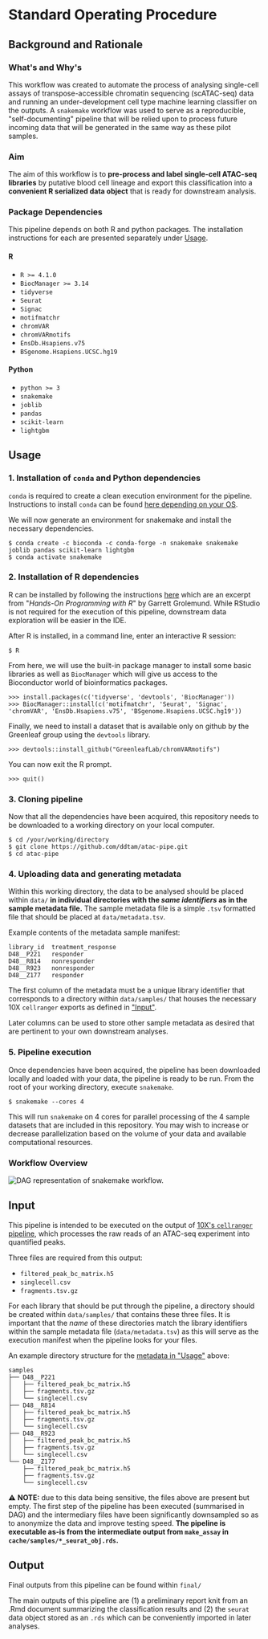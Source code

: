 # Standard Operating Procedure

## Background and Rationale

### What's and Why's

This workflow was created to automate the process of analysing single-cell assays of transpose-accessible chromatin sequencing (scATAC-seq) data and running an under-development cell type machine learning classifier on the outputs. A `snakemake` workflow was used to serve as a reproducible, "self-documenting" pipeline that will be relied upon to process future incoming data that will be generated in the same way as these pilot samples.

### Aim

The aim of this workflow is to **pre-process and label single-cell ATAC-seq libraries** by putative blood cell lineage and export this classification into a **convenient R serialized data object** that is ready for downstream analysis.

### Package Dependencies

This pipeline depends on both R and python packages. The installation instructions for each are presented separately under [Usage](#usage).

#### R

* `R >= 4.1.0`
* `BiocManager >= 3.14`
* `tidyverse`
* `Seurat`
* `Signac`
* `motifmatchr`
* `chromVAR`
* `chromVARmotifs`
* `EnsDb.Hsapiens.v75`
* `BSgenome.Hsapiens.UCSC.hg19`

#### Python

* `python >= 3`
* `snakemake`
* `joblib`
* `pandas`
* `scikit-learn`
* `lightgbm`

## Usage

### 1. Installation of `conda` and Python dependencies

`conda` is required to create a clean execution environment for the pipeline. Instructions to install `conda` can be found [here depending on your OS](https://conda.io/projects/conda/en/latest/user-guide/install/index.html).

We will now generate an environment for snakemake and install the necessary dependencies.

```
$ conda create -c bioconda -c conda-forge -n snakemake snakemake joblib pandas scikit-learn lightgbm
$ conda activate snakemake
```

### 2. Installation of R dependencies

R can be installed by following the instructions [here](https://rstudio-education.github.io/hopr/starting.html) which are an excerpt from "*Hands-On Programming with R*" by Garrett Grolemund. While RStudio is not required for the execution of this pipeline, downstream data exploration will be easier in the IDE.

After R is installed, in a command line, enter an interactive R session:

```
$ R
```

From here, we will use the built-in package manager to install some basic libraries as well as `BiocManager` which will give us access to the Bioconductor world of bioinformatics packages.

```
>>> install.packages(c('tidyverse', 'devtools', 'BiocManager'))
>>> BiocManager::install(c('motifmatchr', 'Seurat', 'Signac', 'chromVAR', 'EnsDb.Hsapiens.v75', 'BSgenome.Hsapiens.UCSC.hg19'))
```

Finally, we need to install a dataset that is available only on github by the Greenleaf group using the `devtools` library.

```
>>> devtools::install_github("GreenleafLab/chromVARmotifs")
```

You can now exit the R prompt.

```
>>> quit()
```

### 3. Cloning pipeline

Now that all the dependencies have been acquired, this repository needs to be downloaded to a working directory on your local computer.

```
$ cd /your/working/directory
$ git clone https://github.com/ddtam/atac-pipe.git
$ cd atac-pipe
```

### 4. Uploading data and generating metadata

Within this working directory, the data to be analysed should be placed within `data/` **in individual directories with the _same identifiers_ as in the sample metadata file.** The sample metadata file is a simple `.tsv` formatted file that should be placed at `data/metadata.tsv`.

Example contents of the metadata sample manifest:

```
library_id	treatment_response
D48__P221	responder
D48__R814	nonresponder
D48__R923	nonresponder
D48__Z177	responder
```

The first column of the metadata must be a unique library identifier that corresponds to a directory within `data/samples/` that houses the necessary 10X `cellranger` exports as defined in ["Input"](#input).

Later columns can be used to store other sample metadata as desired that are pertinent to your own downstream analyses.

### 5. Pipeline execution

Once dependencies have been acquired, the pipeline has been downloaded locally and loaded with your data, the pipeline is ready to be run. From the root of your working directory, execute `snakemake`.

```
$ snakemake --cores 4
```

This will run `snakemake` on 4 cores for parallel processing of the 4 sample datasets that are included in this repository. You may wish to increase or decrease parallelization based on the volume of your data and available computational resources.

### Workflow Overview

![DAG representation of snakemake workflow.](dag.svg)

## Input

This pipeline is intended to be executed on the output of [10X's `cellranger` pipeline](https://support.10xgenomics.com/single-cell-gene-expression/software/pipelines/latest/what-is-cell-ranger), which processes the raw reads of an ATAC-seq experiment into quantified peaks.

Three files are required from this output:
* `filtered_peak_bc_matrix.h5`
* `singlecell.csv`
* `fragments.tsv.gz`

For each library that should be put through the pipeline, a directory should be created within `data/samples/` that contains these three files. It is important that the _name_ of these directories match the library identifiers within the sample metadata file (`data/metadata.tsv`) as this will serve as the execution manifest when the pipeline looks for your files.

An example directory structure for the [metadata in "Usage"](#3-uploading-data-and-generating-metadata) above:
```
samples
├── D48__P221
│   ├── filtered_peak_bc_matrix.h5
│   ├── fragments.tsv.gz
│   └── singlecell.csv
├── D48__R814
│   ├── filtered_peak_bc_matrix.h5
│   ├── fragments.tsv.gz
│   └── singlecell.csv
├── D48__R923
│   ├── filtered_peak_bc_matrix.h5
│   ├── fragments.tsv.gz
│   └── singlecell.csv
└── D48__Z177
    ├── filtered_peak_bc_matrix.h5
    ├── fragments.tsv.gz
    └── singlecell.csv

```
⚠️ **NOTE:** due to this data being sensitive, the files above are present but empty. The first step of the pipeline has been executed (summarised in DAG) and the intermediary files have been significantly downsampled so as to anonymize the data and improve testing speed. **The pipeline is executable as-is from the intermediate output from `make_assay` in `cache/samples/*_seurat_obj.rds`.**

## Output

Final outputs from this pipeline can be found within `final/`

The main outputs of this pipeline are (1) a preliminary report knit from an .Rmd document summarizing the classification results and (2) the `seurat` data object stored as an `.rds` which can be conveniently imported in later analyses.
